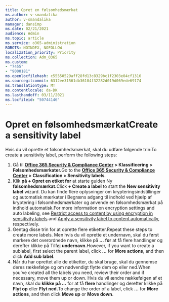 ```yaml
---
title: Opret en følsomhedsmærkat
ms.author: v-smandalika
author: v-smandalika
manager: dansimp
ms.date: 02/21/2021
audience: Admin
ms.topic: article
ms.service: o365-administration
ROBOTS: NOINDEX, NOFOLLOW
localization_priority: Priority
ms.collection: Adm_O365
ms.custom:
- "7455"
- "9000181"
ms.openlocfilehash: c55550529aff28fd13c8329bc1f2303e04cf1316
ms.sourcegitcommit: 6312ee31561db36104f32282d019d069ede69174
ms.translationtype: MT
ms.contentlocale: da-DK
ms.lasthandoff: 03/11/2021
ms.locfileid: "50744146"
---
```

# <a name="create-a-sensitivity-label"></a><span data-ttu-id="5defa-102">Opret en følsomhedsmærkat</span><span class="sxs-lookup"><span data-stu-id="5defa-102">Create a sensitivity label</span></span>

<span data-ttu-id="5defa-103">Hvis du vil oprette et følsomhedsmærkat, skal du udføre følgende trin:</span><span class="sxs-lookup"><span data-stu-id="5defa-103">To create a sensitivity label, perform the following steps:</span></span>

1. <span data-ttu-id="5defa-104">Gå til **[Office 365 Security & Compliance Center](https://sip.protection.office.com/) > Klassificering > Følsomhedsmærkater.**</span><span class="sxs-lookup"><span data-stu-id="5defa-104">Go to the **[Office 365 Security & Compliance Center](https://sip.protection.office.com/) > Classification > Sensitivity labels**.</span></span>
2. <span data-ttu-id="5defa-105">Klik **på + Opret en etiket for** at starte guiden Ny **følsomhedsmærkat.**</span><span class="sxs-lookup"><span data-stu-id="5defa-105">Click **+ Create a label** to start the **New sensitivity label** wizard.</span></span> <span data-ttu-id="5defa-106">Du kan finde flere oplysninger om [](https://docs.microsoft.com/microsoft-365/compliance/encryption-sensitivity-labels) krypteringsindstillinger og automatisk mærkater [](https://docs.microsoft.com/microsoft-365/compliance/apply-sensitivity-label-automatically)i Begræns adgang til indhold ved hjælp af kryptering i følsomhedsmærkater og anvende en følsomhedsmærkat på indhold automatisk.</span><span class="sxs-lookup"><span data-stu-id="5defa-106">For more information on encryption settings and auto labeling, see [Restrict access to content by using encryption in sensitivity labels](https://docs.microsoft.com/microsoft-365/compliance/encryption-sensitivity-labels) and [Apply a sensitivity label to content automatically](https://docs.microsoft.com/microsoft-365/compliance/apply-sensitivity-label-automatically), respectively.</span></span>
3. <span data-ttu-id="5defa-107">Gentag disse trin for at oprette flere etiketter.</span><span class="sxs-lookup"><span data-stu-id="5defa-107">Repeat these steps to create more labels.</span></span> <span data-ttu-id="5defa-108">Men hvis du vil oprette et undernavn, skal du først markere det overordnede navn, klikke på **...** **for** at få flere handlinger og derefter klikke på Tilføj **undernavn.**</span><span class="sxs-lookup"><span data-stu-id="5defa-108">However, if you want to create a sublabel, first select the parent label, click **...** for **More actions**, and then click **Add sub label**.</span></span>
4. <span data-ttu-id="5defa-109">Når du har oprettet alle de etiketter, du skal bruge, skal du gennemse deres rækkefølge og om nødvendigt flytte dem op eller ned.</span><span class="sxs-lookup"><span data-stu-id="5defa-109">When you've created all the labels you need, review their order and if necessary, move them up or down.</span></span> <span data-ttu-id="5defa-110">Hvis du vil ændre rækkefølgen af et navn, skal du **klikke på ...** for at få **flere** handlinger og derefter klikke på **Flyt op** eller **Flyt ned.**</span><span class="sxs-lookup"><span data-stu-id="5defa-110">To change the order of a label, click **...** for **More actions**, and then click **Move up** or **Move down**.</span></span> 

